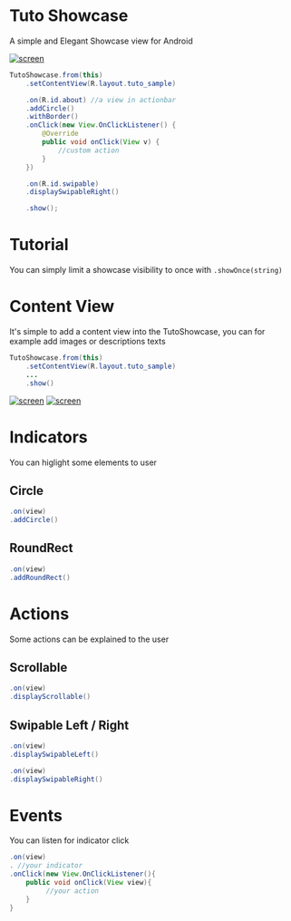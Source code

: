 # Tuto Showcase

A simple and Elegant Showcase view for Android

[![screen](https://raw.githubusercontent.com/florent37/TutoShowCase/master/media/sample.png)](https://github.com/florent37/TutoShowcase)

```java
TutoShowcase.from(this)
    .setContentView(R.layout.tuto_sample)

    .on(R.id.about) //a view in actionbar
    .addCircle()
    .withBorder()
    .onClick(new View.OnClickListener() {
        @Override
        public void onClick(View v) {
            //custom action
        }
    })

    .on(R.id.swipable)
    .displaySwipableRight()

    .show();
```

# Tutorial

You can simply limit a showcase visibility to once with `.showOnce(string)`

# Content View

It's simple to add a content view into the TutoShowcase,
you can for example add images or descriptions texts

```java
TutoShowcase.from(this)
    .setContentView(R.layout.tuto_sample)
    ...
    .show()
```

[![screen](https://raw.githubusercontent.com/florent37/TutoShowCase/master/media/content_view.png)](https://github.com/florent37/TutoShowcase)
[![screen](https://raw.githubusercontent.com/florent37/TutoShowCase/master/media/sample_without_frame.png)](https://github.com/florent37/TutoShowcase)

# Indicators

You can higlight some elements to user

## Circle

```java
.on(view)
.addCircle()
```

## RoundRect

```java
.on(view)
.addRoundRect()
```

# Actions

Some actions can be explained to the user

## Scrollable

```java
.on(view)
.displayScrollable()
```

## Swipable Left / Right

```java
.on(view)
.displaySwipableLeft()

.on(view)
.displaySwipableRight()
```

# Events

You can listen for indicator click

```java
.on(view)
. //your indicator
.onClick(new View.OnClickListener(){
    public void onClick(View view){
         //your action
    }
}
```